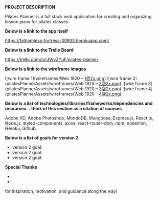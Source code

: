**PROJECT DESCRIPTION**

Pilates Planner is a full stack web application for creating and organizing lesson plans for pilates classes.

**Below is a link to the app itself**

https://fathomless-fortress-30903.herokuapp.com/

**Below is a link to the Trello Board**

https://trello.com/b/rJWyZYuF/pilates-planner

**Below is a link to the wireframe images**

![wire frame 1](wireframes/Web 1920 – 1@2x.png)
![wire frame 2](pilatesPlannerAssets/wireframes/Web 1920 – 2@2x.png)
![wire frame 3](pilatesPlannerAssets/wireframes/Web 1920 – 3@2x.png)
![wire frame 4](pilatesPlannerAssets/wireframes/Web 1920 – 4@2x.png)

**Below is a list of technologies/libraries/frameworks/dependencies and resources... think of this section as a citation of sources**

Adobe XD, Adobe Photoshop, MondoDB, Mongoose, Express.js, React.js, Node.js, styled-components, axios, react-router-dom, npm, nodemon, Heroku, Github. 

**Below is a list of goals for version 2**

- version 2 goal: 
- version 2 goal: 
- version 2 goal: 

**Special Thanks**

- 
- 

for inspiration, motivation, and guidance along the way!